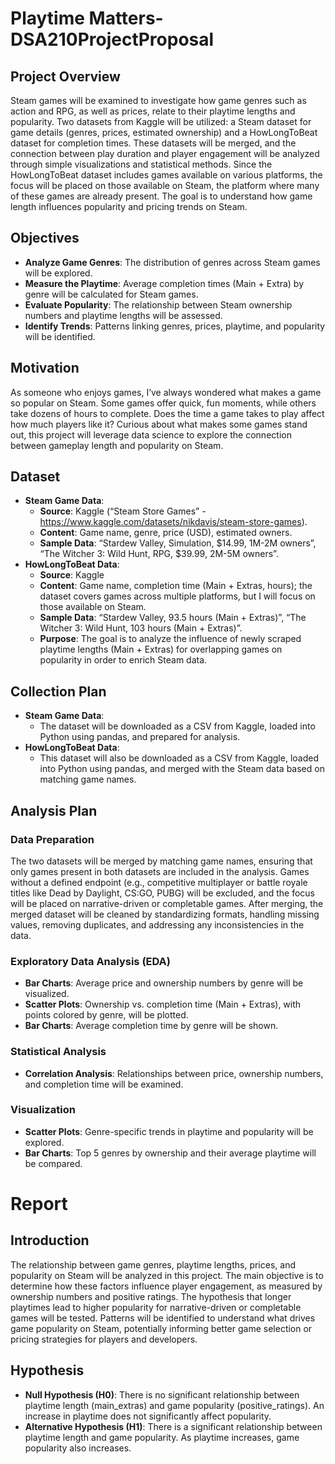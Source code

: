 # Playtime Matters-DSA210ProjectProposal
 
## Project Overview
Steam games will be examined to investigate how game genres such as action and RPG, as well as prices, relate to their playtime lengths and popularity. Two datasets from Kaggle will be utilized: a Steam dataset for game details (genres, prices, estimated ownership) and a HowLongToBeat dataset for completion times. These datasets will be merged, and the connection between play duration and player engagement will be analyzed through simple visualizations and statistical methods. Since the HowLongToBeat dataset includes games available on various platforms, the focus will be placed on those available on Steam, the platform where many of these games are already present. The goal is to understand how game length influences popularity and pricing trends on Steam.

## Objectives
- **Analyze Game Genres**: The distribution of genres across Steam games will be explored.
- **Measure the Playtime**: Average completion times (Main + Extra) by genre will be calculated for Steam games.
- **Evaluate Popularity**: The relationship between Steam ownership numbers and playtime lengths will be assessed.
- **Identify Trends**: Patterns linking genres, prices, playtime, and popularity will be identified.

## **Motivation**
As someone who enjoys games, I’ve always wondered what makes a game so popular on Steam. Some games offer quick, fun moments, while others take dozens of hours to complete. Does the time a game takes to play affect how much players like it? Curious about what makes some games stand out, this project will leverage data science to explore the connection between gameplay length and popularity on Steam.

## Dataset
- **Steam Game Data**:
  - **Source**: Kaggle (“Steam Store Games” - https://www.kaggle.com/datasets/nikdavis/steam-store-games).
  - **Content**: Game name, genre, price (USD), estimated owners.
  - **Sample Data**: “Stardew Valley, Simulation, $14.99, 1M-2M owners”, “The Witcher 3: Wild Hunt, RPG, $39.99, 2M-5M owners”.
- **HowLongToBeat Data**:
  - **Source**: Kaggle
  - **Content**: Game name, completion time (Main + Extras, hours); the dataset covers games across multiple platforms, but I will focus on those available on Steam.
  - **Sample Data**: “Stardew Valley, 93.5 hours (Main + Extras)”, “The Witcher 3: Wild Hunt, 103 hours (Main + Extras)”.
  - **Purpose**: The goal is to analyze the influence of newly scraped playtime lengths (Main + Extras) for overlapping games on popularity in order to enrich Steam data.
      
## Collection Plan
- **Steam Game Data**:
  - The dataset will be downloaded as a CSV from Kaggle, loaded into Python using pandas, and prepared for analysis.
- **HowLongToBeat Data**:
  - This dataset will also be downloaded as a CSV from Kaggle, loaded into Python using pandas, and merged with the Steam data based on matching game names.

    
## **Analysis Plan**

### **Data Preparation**
The two datasets will be merged by matching game names, ensuring that only games present in both datasets are included in the analysis. Games without a defined endpoint (e.g., competitive multiplayer or battle royale titles like Dead by Daylight, CS:GO, PUBG) will be excluded, and the focus will be placed on narrative-driven or completable games. After merging, the merged dataset will be cleaned by standardizing formats, handling missing values, removing duplicates, and addressing any inconsistencies in the data.

### **Exploratory Data Analysis (EDA)**
- **Bar Charts**: Average price and ownership numbers by genre will be visualized.
- **Scatter Plots**: Ownership vs. completion time (Main + Extras), with points colored by genre, will be plotted.
- **Bar Charts**: Average completion time by genre will be shown.

### **Statistical Analysis**
- **Correlation Analysis**: Relationships between price, ownership numbers, and completion time will be examined.

### **Visualization**
- **Scatter Plots**: Genre-specific trends in playtime and popularity will be explored.
- **Bar Charts**: Top 5 genres by ownership and their average playtime will be compared.

# Report
## Introduction
The relationship between game genres, playtime lengths, prices, and popularity on Steam will be analyzed in this project. The main objective is to determine how these factors influence player engagement, as measured by ownership numbers and positive ratings. The hypothesis that longer playtimes lead to higher popularity for narrative-driven or completable games will be tested. Patterns will be identified to understand what drives game popularity on Steam, potentially informing better game selection or pricing strategies for players and developers.

## Hypothesis
- **Null Hypothesis (H0)**: There is no significant relationship between playtime length (main_extras) and game popularity (positive_ratings). An increase in playtime does not significantly affect popularity.
- **Alternative Hypothesis (H1)**: There is a significant relationship between playtime length and game popularity. As playtime increases, game popularity also increases.

